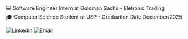 
💻 Software Engineer Intern at Goldman Sachs - Eletronic Trading  
🎓 Computer Science Student at USP - Graduation Date December/2025

[![LinkedIn](https://img.shields.io/badge/LinkedIn-blue?style=for-the-badge&logo=linkedin&logoColor=white)](https://www.linkedin.com/in/thiagohscardoso/)
[![Email](https://img.shields.io/badge/Email-red?style=for-the-badge&logo=gmail&logoColor=white)](mailto:thiagohsc@usp.br)


